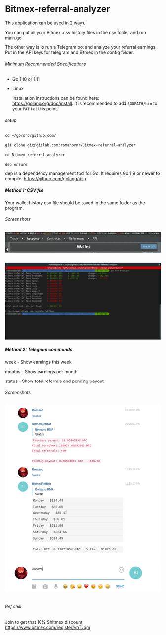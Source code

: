 # Bitmex-referral-analyzer

This application can be used in 2 ways.

You can put all your Bitmex .csv history files in the csv folder and run main.go

The other way is to run a Telegram bot and analyze your referral earnings.
Put in the API keys for telegram and Bitmex in the config folder.
###### Minimum Recommended Specifications

- Go 1.10 or 1.11
* Linux


  Installation instructions can be found here: https://golang.org/doc/install.
  It is recommended to add `$GOPATH/bin` to your `PATH` at this point.

###### setup
``cd ~/go/src/github.com/``

``git clone git@gitlab.com:romanornr/Bitmex-referral-analyzer``

``cd Bitmex-referral-analyzer``

``dep ensure`` 


dep is a dependency management tool for Go. It requires Go 1.9 or newer to compile.
https://github.com/golang/dep

##### Method 1: CSV file
Your wallet history csv file should be saved in the same folder as the program.

###### Screenshots
![alt text](https://github.com/romanornr/Bitmex-referral-analyzer/blob/master/screenshots/save-as-csv.png?raw=true)
<br><br>


![alt text](https://github.com/romanornr/Bitmex-referral-analyzer/blob/master/screenshots/screenshot.png?raw=true)

##### Method 2: Telegram commands
week - Show earnings this week

months - Show earnings per month

status - Show total referrals and pending payout

###### Screenshots
![alt text](https://github.com/romanornr/Bitmex-referral-analyzer/blob/master/screenshots/telegram.png?raw=true)
<br><br>

###### Ref shill
Join to get that 10% Shitmex discount: https://www.bitmex.com/register/vhT2qm


